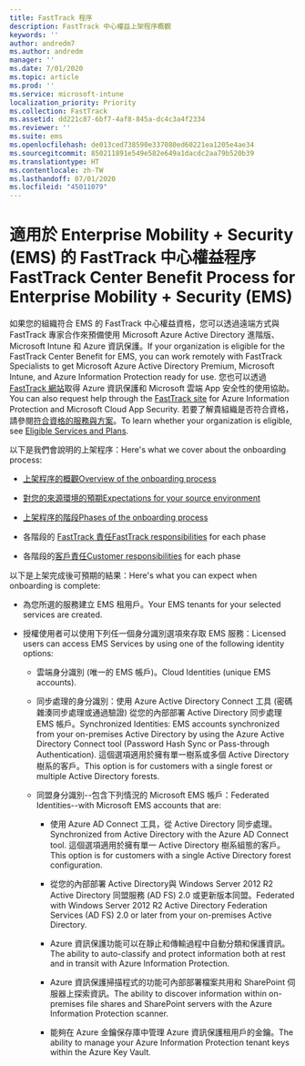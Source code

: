 ```yaml
---
title: FastTrack 程序
description: FastTrack 中心權益上架程序概觀
keywords: ''
author: andredm7
ms.author: andredm
manager: ''
ms.date: 7/01/2020
ms.topic: article
ms.prod: ''
ms.service: microsoft-intune
localization_priority: Priority
ms.collection: FastTrack
ms.assetid: dd221c87-6bf7-4af8-845a-dc4c3a4f2334
ms.reviewer: ''
ms.suite: ems
ms.openlocfilehash: de013ced738590e337080ed60221ea1205e4ae34
ms.sourcegitcommit: 850211891e549e582e649a1dacdc2aa79b520b39
ms.translationtype: HT
ms.contentlocale: zh-TW
ms.lasthandoff: 07/01/2020
ms.locfileid: "45011079"
---
```

# <a name="fasttrack-center-benefit-process-for-enterprise-mobility--security-ems"></a><span data-ttu-id="f4b5d-103">適用於 Enterprise Mobility + Security (EMS) 的 FastTrack 中心權益程序</span><span class="sxs-lookup"><span data-stu-id="f4b5d-103">FastTrack Center Benefit Process for Enterprise Mobility + Security (EMS)</span></span>
<span data-ttu-id="f4b5d-104">如果您的組織符合 EMS 的 FastTrack 中心權益資格，您可以透過遠端方式與 FastTrack 專家合作來預備使用 Microsoft Azure Active Directory 進階版、Microsoft Intune 和 Azure 資訊保護。</span><span class="sxs-lookup"><span data-stu-id="f4b5d-104">If your organization is eligible for the FastTrack Center Benefit for EMS, you can work remotely with FastTrack Specialists to get Microsoft Azure Active Directory Premium, Microsoft Intune, and Azure Information Protection ready for use.</span></span> <span data-ttu-id="f4b5d-105">您也可以透過 [FastTrack 網站](https://www.microsoft.com/fasttrack/microsoft-365/ems)取得 Azure 資訊保護和 Microsoft 雲端 App 安全性的使用協助。</span><span class="sxs-lookup"><span data-stu-id="f4b5d-105">You can also request help through the [FastTrack site](https://www.microsoft.com/fasttrack/microsoft-365/ems) for Azure Information Protection and Microsoft Cloud App Security.</span></span> <span data-ttu-id="f4b5d-106">若要了解貴組織是否符合資格，請參閱[符合資格的服務與方案](M365-eligible-services-and-plans.md)。</span><span class="sxs-lookup"><span data-stu-id="f4b5d-106">To learn whether your organization is eligible, see [Eligible Services and Plans](M365-eligible-services-and-plans.md).</span></span>


<span data-ttu-id="f4b5d-107">以下是我們會說明的上架程序：</span><span class="sxs-lookup"><span data-stu-id="f4b5d-107">Here's what we cover about the onboarding process:</span></span>

-   [<span data-ttu-id="f4b5d-108">上架程序的概觀</span><span class="sxs-lookup"><span data-stu-id="f4b5d-108">Overview of the onboarding process</span></span>](EMS-fasttrack-benefit-overview.md)

-   [<span data-ttu-id="f4b5d-109">對您的來源環境的預期</span><span class="sxs-lookup"><span data-stu-id="f4b5d-109">Expectations for your source environment</span></span>](EMS-source-environment-expectations.md)

-   [<span data-ttu-id="f4b5d-110">上架程序的階段</span><span class="sxs-lookup"><span data-stu-id="f4b5d-110">Phases of the onboarding process</span></span>](EMS-onboarding-phases.md)

-   <span data-ttu-id="f4b5d-111">各階段的 [FastTrack 責任](EMS-fasttrack-responsibilities.md)</span><span class="sxs-lookup"><span data-stu-id="f4b5d-111">[FastTrack responsibilities](EMS-fasttrack-responsibilities.md) for each phase</span></span>

-   <span data-ttu-id="f4b5d-112">各階段的[客戶責任](EMS-your-responsibilities.md)</span><span class="sxs-lookup"><span data-stu-id="f4b5d-112">[Customer responsibilities](EMS-your-responsibilities.md) for each phase</span></span>

<span data-ttu-id="f4b5d-113">以下是上架完成後可預期的結果：</span><span class="sxs-lookup"><span data-stu-id="f4b5d-113">Here's what you can expect when onboarding is complete:</span></span>

-   <span data-ttu-id="f4b5d-114">為您所選的服務建立 EMS 租用戶。</span><span class="sxs-lookup"><span data-stu-id="f4b5d-114">Your EMS tenants for your selected services are created.</span></span>

-   <span data-ttu-id="f4b5d-115">授權使用者可以使用下列任一個身分識別選項來存取 EMS 服務：</span><span class="sxs-lookup"><span data-stu-id="f4b5d-115">Licensed users can access EMS Services by using one of the following identity options:</span></span>

    -   <span data-ttu-id="f4b5d-116">雲端身分識別 (唯一的 EMS 帳戶)。</span><span class="sxs-lookup"><span data-stu-id="f4b5d-116">Cloud Identities (unique EMS accounts).</span></span>

    -   <span data-ttu-id="f4b5d-117">同步處理的身分識別：使用 Azure Active Directory Connect 工具 (密碼雜湊同步處理或通過驗證) 從您的內部部署 Active Directory 同步處理 EMS 帳戶。</span><span class="sxs-lookup"><span data-stu-id="f4b5d-117">Synchronized Identities: EMS accounts synchronized from your on-premises Active Directory by using the Azure Active Directory Connect tool (Password Hash Sync or Pass-through Authentication).</span></span> <span data-ttu-id="f4b5d-118">這個選項適用於擁有單一樹系或多個 Active Directory 樹系的客戶。</span><span class="sxs-lookup"><span data-stu-id="f4b5d-118">This option is for customers with a single forest or multiple Active Directory forests.</span></span>

    -   <span data-ttu-id="f4b5d-119">同盟身分識別--包含下列情況的 Microsoft EMS 帳戶：</span><span class="sxs-lookup"><span data-stu-id="f4b5d-119">Federated Identities--with Microsoft EMS accounts that are:</span></span>

        -   <span data-ttu-id="f4b5d-120">使用 Azure AD Connect 工具，從 Active Directory 同步處理。</span><span class="sxs-lookup"><span data-stu-id="f4b5d-120">Synchronized from Active Directory with the Azure AD Connect tool.</span></span> <span data-ttu-id="f4b5d-121">這個選項適用於擁有單一 Active Directory 樹系組態的客戶。</span><span class="sxs-lookup"><span data-stu-id="f4b5d-121">This option is for customers with a single Active Directory forest configuration.</span></span>

        -   <span data-ttu-id="f4b5d-122">從您的內部部署 Active Directory與 Windows Server 2012 R2 Active Directory 同盟服務 (AD FS) 2.0 或更新版本同盟。</span><span class="sxs-lookup"><span data-stu-id="f4b5d-122">Federated with Windows Server 2012 R2 Active Directory Federation Services (AD FS) 2.0 or later from your on-premises Active Directory.</span></span>

        -   <span data-ttu-id="f4b5d-123">Azure 資訊保護功能可以在靜止和傳輸過程中自動分類和保護資訊。</span><span class="sxs-lookup"><span data-stu-id="f4b5d-123">The ability to auto-classify and protect information both at rest and in transit with Azure Information Protection.</span></span> 

        -   <span data-ttu-id="f4b5d-124">Azure 資訊保護掃描程式的功能可內部部署檔案共用和 SharePoint 伺服器上探索資訊。</span><span class="sxs-lookup"><span data-stu-id="f4b5d-124">The ability to discover information within on-premises file shares and SharePoint servers with the Azure Information Protection scanner.</span></span> 

        -   <span data-ttu-id="f4b5d-125">能夠在 Azure 金鑰保存庫中管理 Azure 資訊保護租用戶的金鑰。</span><span class="sxs-lookup"><span data-stu-id="f4b5d-125">The ability to manage your Azure Information Protection tenant keys within the Azure Key Vault.</span></span> 

